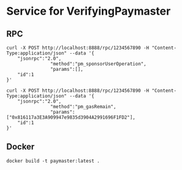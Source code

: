 Service for VerifyingPaymaster
==============================

## RPC

```
curl -X POST http://localhost:8888/rpc/1234567890 -H "Content-Type:application/json" --data '{
    "jsonrpc":"2.0",
                "method":"pm_sponsorUserOperation",
                "params":[],
    "id":1
}'

curl -X POST http://localhost:8888/rpc/1234567890 -H "Content-Type:application/json" --data '{
    "jsonrpc":"2.0",
                "method":"pm_gasRemain",
                "params":["0x816117a3E3A909947e9835d3904A2991696F1FD2"],
    "id":1
}'
```

## Docker

```
docker build -t paymaster:latest .
```
